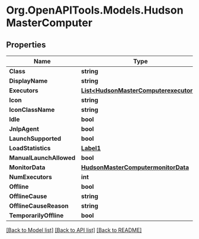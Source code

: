 # Org.OpenAPITools.Models.HudsonMasterComputer

## Properties

Name | Type | Description | Notes
------------ | ------------- | ------------- | -------------
**Class** | **string** |  | [optional] 
**DisplayName** | **string** |  | [optional] 
**Executors** | [**List&lt;HudsonMasterComputerexecutors&gt;**](HudsonMasterComputerexecutors.md) |  | [optional] 
**Icon** | **string** |  | [optional] 
**IconClassName** | **string** |  | [optional] 
**Idle** | **bool** |  | [optional] 
**JnlpAgent** | **bool** |  | [optional] 
**LaunchSupported** | **bool** |  | [optional] 
**LoadStatistics** | [**Label1**](Label1.md) |  | [optional] 
**ManualLaunchAllowed** | **bool** |  | [optional] 
**MonitorData** | [**HudsonMasterComputermonitorData**](HudsonMasterComputermonitorData.md) |  | [optional] 
**NumExecutors** | **int** |  | [optional] 
**Offline** | **bool** |  | [optional] 
**OfflineCause** | **string** |  | [optional] 
**OfflineCauseReason** | **string** |  | [optional] 
**TemporarilyOffline** | **bool** |  | [optional] 

[[Back to Model list]](../README.md#documentation-for-models) [[Back to API list]](../README.md#documentation-for-api-endpoints) [[Back to README]](../README.md)


